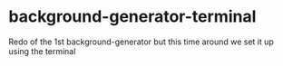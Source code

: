 # background-generator-terminal
Redo of the 1st background-generator but this time around we set it up using the terminal
